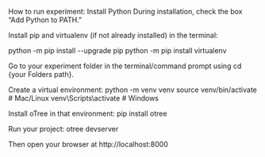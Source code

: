 How to run experiment:
Install Python
During installation, check the box “Add Python to PATH.”

Install pip and virtualenv (if not already installed) in the terminal:

python -m pip install --upgrade pip
python -m pip install virtualenv

Go to your experiment folder in the terminal/command prompt using cd {your Folders path}.

Create a virtual environment:
python -m venv venv
source venv/bin/activate   # Mac/Linux
venv\Scripts\activate      # Windows


Install oTree in that environment:
pip install otree


Run your project:
otree devserver


Then open your browser at http://localhost:8000
